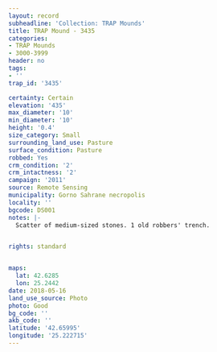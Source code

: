 ```yaml
---
layout: record
subheadline: 'Collection: TRAP Mounds'
title: TRAP Mound - 3435
categories:
- TRAP Mounds
- 3000-3999
header: no
tags:
- ''
trap_id: '3435'

certainty: Certain
elevation: '435'
max_diameter: '10'
min_diameter: '10'
height: '0.4'
size_category: Small
surrounding_land_use: Pasture
surface_condition: Pasture
robbed: Yes
crm_condition: '2'
crm_intactness: '2'
campaign: '2011'
source: Remote Sensing
municipality: Gorno Sahrane necropolis
locality: ''
bgcode: DS001
notes: |-
  Scatter of medium-sized stones. 1 old robbers' trench.


rights: standard


maps:
  lat: 42.6285
  lon: 25.2442
date: 2018-05-16
land_use_source: Photo
photo: Good
bg_code: ''
akb_code: ''
latitude: '42.65995'
longitude: '25.222715'
---
```

